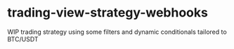 # trading-view-strategy-webhooks
WIP trading strategy using some filters and dynamic conditionals tailored to BTC/USDT
